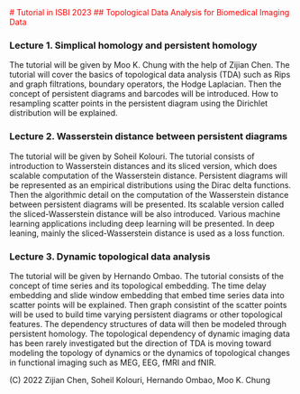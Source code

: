 <font color="red">
# Tutorial in ISBI 2023
## Topological Data Analysis for Biomedical Imaging Data
</font>

### Lecture 1. Simplical homology and persistent homology
The tutorial will be given by Moo K. Chung with the help of Zijian Chen. The tutorial will cover the basics of topological data analysis (TDA) such as Rips and graph filtrations, boundary operators, the Hodge Laplacian. Then the concept of persistent diagrams and barcodes will be introduced. How to resampling scatter points in the persistent diagram using the Dirichlet distribution will be explained. 

### Lecture 2. Wasserstein distance between persistent diagrams
The tutorial will be given by Soheil Kolouri. The tutorial consists of introduction to Wasserstein distances and its sliced version, which does scalable computation of the Wasserstein distance. Persistent diagrams will be represented as an empirical distributions using the Dirac delta functions. Then  the algorithmic detail on the computation of  the Wasserstein distance between persistent diagrams will be presented. Its scalable version called the sliced-Wasserstein distance will be also introduced. Various machine learning applications including deep learning will be presented.  In deep leaning, mainly the sliced-Wasserstein distance is used as a loss function.

### Lecture 3. Dynamic topological data analysis
The tutorial will be given by Hernando Ombao. The tutorial consists of the concept of time series and its topological embedding. 
The time delay embedding and slide window embedding that embed time series data into scatter points will be explained. 
Then graph consistint of the scatter points will be used to build time varying persistent diagrams or other topological features. 
The dependency structures of data will then be modeled through persistent homology. The topological dependency of dynamic imaging data has been rarely investigated but the direction of TDA is moving toward modeling the topology of dynamics or the dynamics of topological changes in functional imaging such as MEG, EEG, fMRI and fNIR. 

(C) 2022 Zijian Chen, Soheil Kolouri, Hernando Ombao, Moo K. Chung
